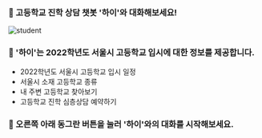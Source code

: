 ### :orange_heart: 고등학교 진학 상담 챗봇 '하이'와 대화해보세요!
![student](https://user-images.githubusercontent.com/81274352/118222153-07a36e80-b4ba-11eb-88c7-6e4c79986f5d.png)

### :green_heart: '하이'는 2022학년도 서울시 고등학교 입시에 대한 정보를 제공합니다.
- 2022학년도 서울시 고등학교 입시 일정
- 서울시 소재 고등학교 종류
- 내 주변 고등학교 찾아보기
- 고등학교 진학 심층상담 예약하기


### :blue_heart: 오른쪽 아래 동그란 버튼을 눌러 '하이'와의 대화를 시작해보세요.
